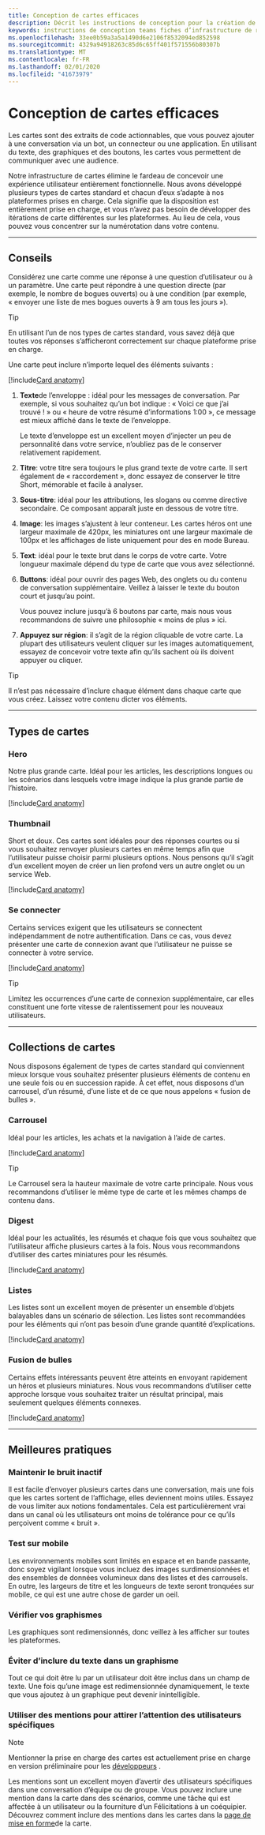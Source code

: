 ```yaml
---
title: Conception de cartes efficaces
description: Décrit les instructions de conception pour la création de cartes
keywords: instructions de conception teams fiches d’infrastructure de référence (cartes simplifiées)
ms.openlocfilehash: 33ee0b59a3a5a1490d6e2106f8532094ed852598
ms.sourcegitcommit: 4329a94918263c85d6c65ff401f571556b80307b
ms.translationtype: MT
ms.contentlocale: fr-FR
ms.lasthandoff: 02/01/2020
ms.locfileid: "41673979"
---
```

# <a name="designing-effective-cards"></a>Conception de cartes efficaces

Les cartes sont des extraits de code actionnables, que vous pouvez ajouter à une conversation via un bot, un connecteur ou une application. En utilisant du texte, des graphiques et des boutons, les cartes vous permettent de communiquer avec une audience.

Notre infrastructure de cartes élimine le fardeau de concevoir une expérience utilisateur entièrement fonctionnelle. Nous avons développé plusieurs types de cartes standard et chacun d’eux s’adapte à nos plateformes prises en charge. Cela signifie que la disposition est entièrement prise en charge, et vous n’avez pas besoin de développer des itérations de carte différentes sur les plateformes. Au lieu de cela, vous pouvez vous concentrer sur la numérotation dans votre contenu.

---

## <a name="guidelines"></a>Conseils

Considérez une carte comme une réponse à une question d’utilisateur ou à un paramètre. Une carte peut répondre à une question directe (par exemple, le nombre de bogues ouverts) ou à une condition (par exemple, « envoyer une liste de mes bogues ouverts à 9 am tous les jours »).

> [!TIP]
> En utilisant l’un de nos types de cartes standard, vous savez déjà que toutes vos réponses s’afficheront correctement sur chaque plateforme prise en charge.

Une carte peut inclure n’importe lequel des éléments suivants :<br />

[!include[Card anatomy](~/includes/design/card-image-anatomy.html)]

1. **Texte**de l’enveloppe : idéal pour les messages de conversation. Par exemple, si vous souhaitez qu’un bot indique : « Voici ce que j’ai trouvé ! » ou « heure de votre résumé d’informations 1:00 », ce message est mieux affiché dans le texte de l’enveloppe.

   Le texte d’enveloppe est un excellent moyen d’injecter un peu de personnalité dans votre service, n’oubliez pas de le conserver relativement rapidement.

2. **Titre**: votre titre sera toujours le plus grand texte de votre carte. Il sert également de « raccordement », donc essayez de conserver le titre Short, mémorable et facile à analyser.

3. **Sous-titre**: idéal pour les attributions, les slogans ou comme directive secondaire. Ce composant apparaît juste en dessous de votre titre.

4. **Image**: les images s’ajustent à leur conteneur. Les cartes héros ont une largeur maximale de 420px, les miniatures ont une largeur maximale de 100px et les affichages de liste uniquement pour des en mode Bureau.

5. **Text**: idéal pour le texte brut dans le corps de votre carte. Votre longueur maximale dépend du type de carte que vous avez sélectionné.

6. **Buttons**: idéal pour ouvrir des pages Web, des onglets ou du contenu de conversation supplémentaire. Veillez à laisser le texte du bouton court et jusqu’au point.

   Vous pouvez inclure jusqu’à 6 boutons par carte, mais nous vous recommandons de suivre une philosophie « moins de plus » ici.

7. **Appuyez sur région**: il s’agit de la région cliquable de votre carte. La plupart des utilisateurs veulent cliquer sur les images automatiquement, essayez de concevoir votre texte afin qu’ils sachent où ils doivent appuyer ou cliquer.

> [!TIP]
> Il n’est pas nécessaire d’inclure chaque élément dans chaque carte que vous créez. Laissez votre contenu dicter vos éléments.

---

## <a name="types-of-cards"></a>Types de cartes

### <a name="hero"></a>Hero

Notre plus grande carte. Idéal pour les articles, les descriptions longues ou les scénarios dans lesquels votre image indique la plus grande partie de l’histoire.

[!include[Card anatomy](~/includes/design/card-image-hero.html)]

### <a name="thumbnail"></a>Thumbnail

Short et doux. Ces cartes sont idéales pour des réponses courtes ou si vous souhaitez renvoyer plusieurs cartes en même temps afin que l’utilisateur puisse choisir parmi plusieurs options. Nous pensons qu’il s’agit d’un excellent moyen de créer un lien profond vers un autre onglet ou un service Web.

[!include[Card anatomy](~/includes/design/card-image-thumbnail.html)]

### <a name="sign-in"></a>Se connecter

Certains services exigent que les utilisateurs se connectent indépendamment de notre authentification. Dans ce cas, vous devez présenter une carte de connexion avant que l’utilisateur ne puisse se connecter à votre service.

[!include[Card anatomy](~/includes/design/card-image-signin.html)]

> [!TIP]
> Limitez les occurrences d’une carte de connexion supplémentaire, car elles constituent une forte vitesse de ralentissement pour les nouveaux utilisateurs.

---

## <a name="card-collections"></a>Collections de cartes

Nous disposons également de types de cartes standard qui conviennent mieux lorsque vous souhaitez présenter plusieurs éléments de contenu en une seule fois ou en succession rapide. À cet effet, nous disposons d’un carrousel, d’un résumé, d’une liste et de ce que nous appelons « fusion de bulles ».

### <a name="carousel"></a>Carrousel

Idéal pour les articles, les achats et la navigation à l’aide de cartes.

[!include[Card anatomy](~/includes/design/card-image-carousel.html)]

> [!TIP]
> Le Carrousel sera la hauteur maximale de votre carte principale. Nous vous recommandons d’utiliser le même type de carte et les mêmes champs de contenu dans.

### <a name="digest"></a>Digest

Idéal pour les actualités, les résumés et chaque fois que vous souhaitez que l’utilisateur affiche plusieurs cartes à la fois. Nous vous recommandons d’utiliser des cartes miniatures pour les résumés.

[!include[Card anatomy](~/includes/design/card-image-digest.html)]

### <a name="lists"></a>Listes

Les listes sont un excellent moyen de présenter un ensemble d’objets balayables dans un scénario de sélection. Les listes sont recommandées pour les éléments qui n’ont pas besoin d’une grande quantité d’explications.

[!include[Card anatomy](~/includes/design/card-image-list.html)]

### <a name="bubble-merge"></a>Fusion de bulles

Certains effets intéressants peuvent être atteints en envoyant rapidement un héros et plusieurs miniatures. Nous vous recommandons d’utiliser cette approche lorsque vous souhaitez traiter un résultat principal, mais seulement quelques éléments connexes.

[!include[Card anatomy](~/includes/design/card-image-bubble-merge.html)]

---

## <a name="best-practices"></a>Meilleures pratiques

### <a name="keep-the-noise-down"></a>Maintenir le bruit inactif

Il est facile d’envoyer plusieurs cartes dans une conversation, mais une fois que les cartes sortent de l’affichage, elles deviennent moins utiles. Essayez de vous limiter aux notions fondamentales. Cela est particulièrement vrai dans un canal où les utilisateurs ont moins de tolérance pour ce qu’ils perçoivent comme « bruit ».

### <a name="test-on-mobile"></a>Test sur mobile

Les environnements mobiles sont limités en espace et en bande passante, donc soyez vigilant lorsque vous incluez des images surdimensionnées et des ensembles de données volumineux dans des listes et des carrousels. En outre, les largeurs de titre et les longueurs de texte seront tronquées sur mobile, ce qui est une autre chose de garder un oeil.

### <a name="check-your-graphics"></a>Vérifier vos graphismes

Les graphiques sont redimensionnés, donc veillez à les afficher sur toutes les plateformes.

### <a name="avoid-including-text-in-a-graphic"></a>Éviter d’inclure du texte dans un graphisme

Tout ce qui doit être lu par un utilisateur doit être inclus dans un champ de texte. Une fois qu’une image est redimensionnée dynamiquement, le texte que vous ajoutez à un graphique peut devenir inintelligible.

### <a name="use-mentions-if-you-want-the-attention-of-specific-users"></a>Utiliser des mentions pour attirer l’attention des utilisateurs spécifiques

> [!NOTE]
> Mentionner la prise en charge des cartes est actuellement prise en charge en version préliminaire pour les [développeurs](~/resources/dev-preview/developer-preview-intro.md) .

Les mentions sont un excellent moyen d’avertir des utilisateurs spécifiques dans une conversation d’équipe ou de groupe. Vous pouvez inclure une mention dans la carte dans des scénarios, comme une tâche qui est affectée à un utilisateur ou la fourniture d’un Félicitations à un coéquipier. Découvrez comment inclure des mentions dans les cartes dans la [page de mise en forme](~/task-modules-and-cards/cards/cards-format.md)de la carte. 
